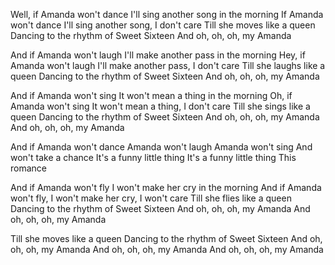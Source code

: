 Well, if Amanda won't dance
I'll sing another song in the morning
If Amanda won't dance
I'll sing another song, I don't care
Till she moves like a queen
Dancing to the rhythm of Sweet Sixteen
And oh, oh, oh, my Amanda

And if Amanda won't laugh
I'll make another pass in the morning
Hey, if Amanda won't laugh
I'll make another pass, I don't care
Till she laughs like a queen
Dancing to the rhythm of Sweet Sixteen
And oh, oh, oh, my Amanda

And if Amanda won't sing
It won't mean a thing in the morning
Oh, if Amanda won't sing
It won't mean a thing, I don't care
Till she sings like a queen
Dancing to the rhythm of Sweet Sixteen
And oh, oh, oh, my Amanda
And oh, oh, oh, my Amanda

And if Amanda won't dance
Amanda won't laugh
Amanda won't sing
And won't take a chance
It's a funny little thing
It's a funny little thing
This romance

And if Amanda won't fly
I won't make her cry in the morning
And if Amanda won't fly, I won't make her cry, I won't care
Till she flies like a queen
Dancing to the rhythm of Sweet Sixteen
And oh, oh, oh, my Amanda
And oh, oh, oh, my Amanda

Till she moves like a queen
Dancing to the rhythm of Sweet Sixteen
And oh, oh, oh, my Amanda
And oh, oh, oh, my Amanda
And oh, oh, oh, my Amanda
